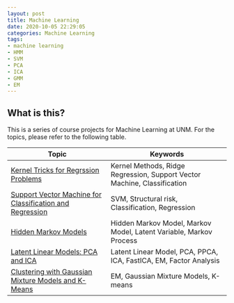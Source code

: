 ```yaml
---
layout: post
title: Machine Learning
date: 2020-10-05 22:29:05
categories: Machine Learning
tags: 
- machine learning
- HMM
- SVM
- PCA
- ICA
- GMM
- EM
---
```


## What is this?

This is a series of course projects for Machine Learning at UNM. For the topics, please refer to the following table.


Topic  | Keywords
------------- | ------------- 
[Kernel Tricks for Regrssion Problems](https://drive.google.com/file/d/166U1g7DIQUAqwpPBPXGx2oVb_Y8vWDKy/view?usp=sharing)  | Kernel Methods, Ridge Regression, Support Vector Machine, Classification
[Support Vector Machine for Classification and Regression](https://drive.google.com/file/d/1xSmkzo0DuT44t4cEJzvbINlo7UhylVyV/view?usp=sharing)  |  SVM, Structural risk, Classification, Regression
[Hidden Markov Models](https://drive.google.com/file/d/1odVvtl2Y1ChLeAxfBdeMBdyfZ8kWIuuZ/view?usp=sharing)  | Hidden Markov Model, Markov Model, Latent Variable, Markov Process
[Latent Linear Models: PCA and ICA](https://drive.google.com/file/d/1pt5Ou9hvZ55NDtPlE2cBw4rSwuODWXtJ/view?usp=sharing)  | Latent Linear Model, PCA, PPCA, ICA, FastICA, EM, Factor Analysis
[Clustering with Gaussian Mixture Models and K-Means](https://drive.google.com/file/d/1d2jZrlAiDdpEqe2BPi2p5WTUV7fYZBKU/view?usp=sharing) |  EM, Gaussian Mixture Models, K-means
